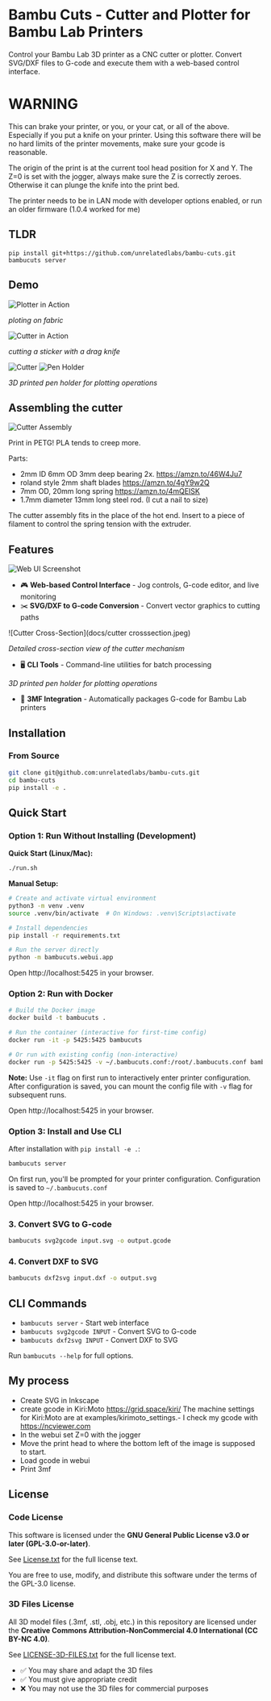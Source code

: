 # Bambu Cuts - Cutter and Plotter for Bambu Lab Printers

Control your Bambu Lab 3D printer as a CNC cutter or plotter. Convert SVG/DXF files to G-code and execute them with a web-based control interface.


# WARNING

This can brake your printer, or you, or your cat, or all of the above. Especially if you put a knife on your printer. Using this software there will be no hard limits of the printer movements, make sure your gcode is reasonable. 


The origin of the print is at the current tool head position for X and Y. 
The Z=0 is set with the jogger, always make sure the Z is correctly zeroes. Otherwise it can plunge the knife into the print bed.

The printer needs to be in LAN mode with developer options enabled, or run an older firmware (1.0.4 worked for me)

## TLDR
   ```
   pip install git+https://github.com/unrelatedlabs/bambu-cuts.git
   bambucuts server
   ```

## Demo

![Plotter in Action](docs/plotter.gif)

*ploting on fabric*

![Cutter in Action](docs/cutter.gif)

*cutting a sticker with a drag knife*


![Cutter](docs/cutter_render.png)
![Pen Holder](docs/pen_holder_render.png)


*3D printed pen holder for plotting operations*


## Assembling the cutter 

![Cutter Assembly](docs/cutter_crosssection.jpeg)

Print in PETG! PLA tends to creep more. 

Parts: 
 - 2mm ID 6mm OD 3mm deep bearing 2x. https://amzn.to/46W4Ju7
 - roland style 2mm shaft blades https://amzn.to/4gY9w2Q 
 - 7mm OD, 20mm long spring https://amzn.to/4mQEISK
 - 1.7mm diameter 13mm long steel rod. (I cut a nail to size)


 The cutter assembly fits in the place of the hot end. Insert to a piece of filament to control the spring tension with the extruder.


## Features

![Web UI Screenshot](docs/gui.jpg)


- 🎮 **Web-based Control Interface** - Jog controls, G-code editor, and live monitoring
- ✂️ **SVG/DXF to G-code Conversion** - Convert vector graphics to cutting paths




![Cutter Cross-Section](docs/cutter crosssection.jpeg)

*Detailed cross-section view of the cutter mechanism*
- 🖥️ **CLI Tools** - Command-line utilities for batch processing


*3D printed pen holder for plotting operations*
- 🔄 **3MF Integration** - Automatically packages G-code for Bambu Lab printers

## Installation

### From Source

```bash
git clone git@github.com:unrelatedlabs/bambu-cuts.git
cd bambu-cuts
pip install -e .
```

## Quick Start

### Option 1: Run Without Installing (Development)

**Quick Start (Linux/Mac):**
```bash
./run.sh
```

**Manual Setup:**
```bash
# Create and activate virtual environment
python3 -m venv .venv
source .venv/bin/activate  # On Windows: .venv\Scripts\activate

# Install dependencies
pip install -r requirements.txt

# Run the server directly
python -m bambucuts.webui.app
```

Open http://localhost:5425 in your browser.

### Option 2: Run with Docker

```bash
# Build the Docker image
docker build -t bambucuts .

# Run the container (interactive for first-time config)
docker run -it -p 5425:5425 bambucuts

# Or run with existing config (non-interactive)
docker run -p 5425:5425 -v ~/.bambucuts.conf:/root/.bambucuts.conf bambucuts
```

**Note:** Use `-it` flag on first run to interactively enter printer configuration. After configuration is saved, you can mount the config file with `-v` flag for subsequent runs.

Open http://localhost:5425 in your browser.

### Option 3: Install and Use CLI

After installation with `pip install -e .`:

```bash
bambucuts server
```

On first run, you'll be prompted for your printer configuration. Configuration is saved to `~/.bambucuts.conf`

Open http://localhost:5425 in your browser.

### 3. Convert SVG to G-code

```bash
bambucuts svg2gcode input.svg -o output.gcode
```

### 4. Convert DXF to SVG

```bash
bambucuts dxf2svg input.dxf -o output.svg
```

## CLI Commands

- `bambucuts server` - Start web interface
- `bambucuts svg2gcode INPUT` - Convert SVG to G-code
- `bambucuts dxf2svg INPUT` - Convert DXF to SVG

Run `bambucuts --help` for full options.

## My process 

- Create SVG in Inkscape
- create gcode in Kiri:Moto https://grid.space/kiri/  The machine settings for Kiri:Moto are at examples/kirimoto_settings.- I check my gcode with https://ncviewer.com
- In the webui set Z=0 with the jogger
- Move the print head to where the bottom left of the image is supposed to start.
- Load gcode in webui 
- Print 3mf


## License

### Code License

This software is licensed under the **GNU General Public License v3.0 or later (GPL-3.0-or-later)**.

See [License.txt](License.txt) for the full license text.

You are free to use, modify, and distribute this software under the terms of the GPL-3.0 license.

### 3D Files License

All 3D model files (.3mf, .stl, .obj, etc.) in this repository are licensed under the **Creative Commons Attribution-NonCommercial 4.0 International (CC BY-NC 4.0)**.

See [LICENSE-3D-FILES.txt](LICENSE-3D-FILES.txt) for the full license text.

- ✅ You may share and adapt the 3D files
- ✅ You must give appropriate credit
- ❌ You may not use the 3D files for commercial purposes
